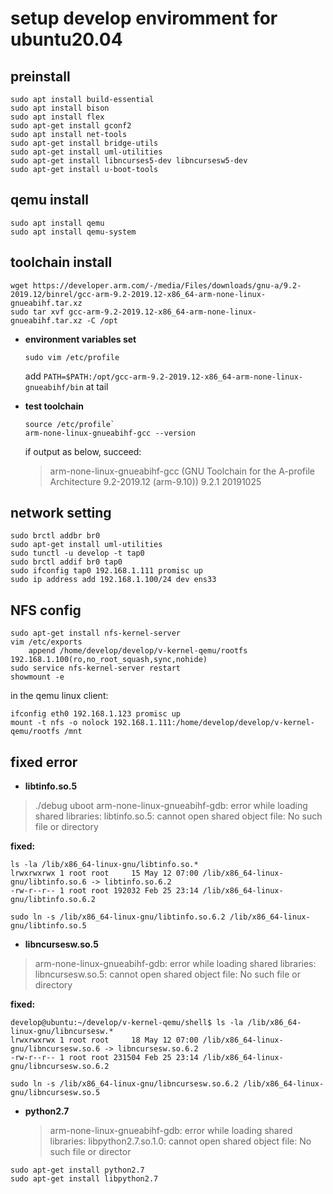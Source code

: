 # setup develop enviromment for ubuntu20.04

## preinstall

```shell
sudo apt install build-essential
sudo apt install bison
sudo apt install flex
sudo apt-get install gconf2
sudo apt install net-tools
sudo apt-get install bridge-utils
sudo apt-get install uml-utilities
sudo apt-get install libncurses5-dev libncursesw5-dev
sudo apt-get install u-boot-tools
```

## qemu install

```shell
sudo apt install qemu
sudo apt install qemu-system
```

## toolchain install

```shell
wget https://developer.arm.com/-/media/Files/downloads/gnu-a/9.2-2019.12/binrel/gcc-arm-9.2-2019.12-x86_64-arm-none-linux-gnueabihf.tar.xz 
sudo tar xvf gcc-arm-9.2-2019.12-x86_64-arm-none-linux-gnueabihf.tar.xz -C /opt
```

- **environment variables set**

  `sudo vim /etc/profile`

  add `PATH=$PATH:/opt/gcc-arm-9.2-2019.12-x86_64-arm-none-linux-gnueabihf/bin` at tail

- **test toolchain**

  ```shell
  source /etc/profile`
  arm-none-linux-gnueabihf-gcc --version
  ```

  if output as below, succeed:

  > arm-none-linux-gnueabihf-gcc (GNU Toolchain for the A-profile Architecture 9.2-2019.12 (arm-9.10)) 9.2.1 20191025

## network setting

```shell
sudo brctl addbr br0
sudo apt-get install uml-utilities
sudo tunctl -u develop -t tap0
sudo brctl addif br0 tap0
sudo ifconfig tap0 192.168.1.111 promisc up
sudo ip address add 192.168.1.100/24 dev ens33
```

## NFS config

```shell
sudo apt-get install nfs-kernel-server
vim /etc/exports
	append /home/develop/develop/v-kernel-qemu/rootfs	192.168.1.100(ro,no_root_squash,sync,nohide) 
sudo service nfs-kernel-server restart 
showmount -e
```

in the qemu linux client:

```shell
ifconfig eth0 192.168.1.123 promisc up
mount -t nfs -o nolock 192.168.1.111:/home/develop/develop/v-kernel-qemu/rootfs /mnt
```

## fixed error

* **libtinfo.so.5**

> ./debug uboot
> arm-none-linux-gnueabihf-gdb: error while loading shared libraries: libtinfo.so.5: cannot open shared object file: No such file or directory

**fixed:**

```shell
ls -la /lib/x86_64-linux-gnu/libtinfo.so.*
lrwxrwxrwx 1 root root     15 May 12 07:00 /lib/x86_64-linux-gnu/libtinfo.so.6 -> libtinfo.so.6.2
-rw-r--r-- 1 root root 192032 Feb 25 23:14 /lib/x86_64-linux-gnu/libtinfo.so.6.2
```

`sudo ln -s /lib/x86_64-linux-gnu/libtinfo.so.6.2 /lib/x86_64-linux-gnu/libtinfo.so.5`

* **libncursesw.so.5**

> arm-none-linux-gnueabihf-gdb: error while loading shared libraries: libncursesw.so.5: cannot open shared object file: No such file or directory

**fixed:**

```shell
develop@ubuntu:~/develop/v-kernel-qemu/shell$ ls -la /lib/x86_64-linux-gnu/libncursesw.*
lrwxrwxrwx 1 root root     18 May 12 07:00 /lib/x86_64-linux-gnu/libncursesw.so.6 -> libncursesw.so.6.2
-rw-r--r-- 1 root root 231504 Feb 25 23:14 /lib/x86_64-linux-gnu/libncursesw.so.6.2
```

`sudo ln -s /lib/x86_64-linux-gnu/libncursesw.so.6.2 /lib/x86_64-linux-gnu/libncursesw.so.5`

* **python2.7**

  > arm-none-linux-gnueabihf-gdb: error while loading shared libraries: libpython2.7.so.1.0: cannot open shared object file: No such file or director

```shell
sudo apt-get install python2.7
sudo apt-get install libpython2.7
```


